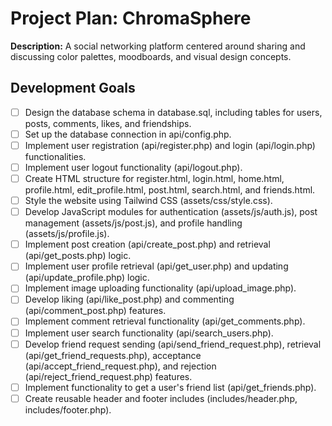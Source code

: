 # Project Plan: ChromaSphere

**Description:** A social networking platform centered around sharing and discussing color palettes, moodboards, and visual design concepts.


## Development Goals

- [ ] Design the database schema in database.sql, including tables for users, posts, comments, likes, and friendships.
- [ ] Set up the database connection in api/config.php.
- [ ] Implement user registration (api/register.php) and login (api/login.php) functionalities.
- [ ] Implement user logout functionality (api/logout.php).
- [ ] Create HTML structure for register.html, login.html, home.html, profile.html, edit_profile.html, post.html, search.html, and friends.html.
- [ ] Style the website using Tailwind CSS (assets/css/style.css).
- [ ] Develop JavaScript modules for authentication (assets/js/auth.js), post management (assets/js/post.js), and profile handling (assets/js/profile.js).
- [ ] Implement post creation (api/create_post.php) and retrieval (api/get_posts.php) logic.
- [ ] Implement user profile retrieval (api/get_user.php) and updating (api/update_profile.php) logic.
- [ ] Implement image uploading functionality (api/upload_image.php).
- [ ] Develop liking (api/like_post.php) and commenting (api/comment_post.php) features.
- [ ] Implement comment retrieval functionality (api/get_comments.php).
- [ ] Implement user search functionality (api/search_users.php).
- [ ] Develop friend request sending (api/send_friend_request.php), retrieval (api/get_friend_requests.php), acceptance (api/accept_friend_request.php), and rejection (api/reject_friend_request.php) features.
- [ ] Implement functionality to get a user's friend list (api/get_friends.php).
- [ ] Create reusable header and footer includes (includes/header.php, includes/footer.php).

